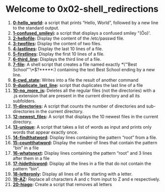 # Welcome to 0x02-shell_redirections #
1. **[0-hello_world](https://github.com/SamuelAmihere/alx-system_engineering-devops/blob/master/0x02-shell_redirections/0-hello_world):** a script that prints “Hello, World”, followed by a new line to the standard output.
2. **[1-confused_smileyi](https://github.com/SamuelAmihere/alx-system_engineering-devops/blob/master/0x02-shell_redirections/1-confused_smiley):** a script that displays a confused smiley "(Ôo)'.
3. **[2-hellofile](https://github.com/SamuelAmihere/alx-system_engineering-devops/blob/master/0x02-shell_redirections/2-hellofile):** Display the content of the /etc/passwd file.
4. **[3-twofiles](https://github.com/SamuelAmihere/alx-system_engineering-devops/blob/master/0x02-shell_redirections/3-twofiles):** Display the content of two files.
5. **[4-lastlines](https://github.com/SamuelAmihere/alx-system_engineering-devops/blob/master/0x02-shell_redirections/4-lastlines):** Display the last 10 lines of a file.
6. **[5-firstlines](https://github.com/SamuelAmihere/alx-system_engineering-devops/blob/master/0x02-shell_redirections/5-firstlines):** Display the first 10 lines of a file.
7. **[6-third_line](https://github.com/SamuelAmihere/alx-system_engineering-devops/blob/master/0x02-shell_redirections/6-third_line):** Displays the third line of a file.
8. **[7-file](https://github.com/SamuelAmihere/alx-system_engineering-devops/blob/master/0x02-shell_redirections/7-file):** A shell script that creates a file named exactly \*\\'"Best School"\'\\*$\?\*\*\*\*\*:) containing the text Best School ending by a new line.
9. **[8-cwd_state](https://github.com/SamuelAmihere/alx-system_engineering-devops/blob/master/0x02-shell_redirections/8-cwd_state):** Writes into a file the result of another command 
10. **[9-duplicate_last_line](https://github.com/SamuelAmihere/alx-system_engineering-devops/blob/master/0x02-shell_redirections/9-duplicate_last_line):** script that duplicates the last line of a file
11. **[10-no_more_js](https://github.com/SamuelAmihere/alx-system_engineering-devops/blob/master/0x02-shell_redirections/10-no_more_js):** Deletes all the regular files (not the directories) with a .js extension that are present in the current directory and all its subfolders.
12. **[11-directories](https://github.com/SamuelAmihere/alx-system_engineering-devops/blob/master/0x02-shell_redirections/11-directories):** A script that counts the number of directories and sub-directories in the current directory.
13. **[12-newest_files](https://github.com/SamuelAmihere/alx-system_engineering-devops/blob/master/0x02-shell_redirections/12-newest_files):** A script that displays the 10 newest files in the current directory.
14. **[13-unique](https://github.com/SamuelAmihere/alx-system_engineering-devops/blob/master/0x02-shell_redirections/13-unique):** A script that takes a list of words as input and prints only words that appear exactly once.
15. **[14-findthatword](https://github.com/SamuelAmihere/alx-system_engineering-devops/blob/master/0x02-shell_redirections/14-findthatword):** Display lines containing the pattern “root” from a file.
16. **[15-countthatword](https://github.com/SamuelAmihere/alx-system_engineering-devops/blob/master/0x02-shell_redirections/15-countthatword):** Display the number of lines that contain the pattern “bin” in a file
17. **[16-whatsnext](https://github.com/SamuelAmihere/alx-system_engineering-devops/blob/master/0x02-shell_redirections/16-whatsnext):** Display lines containing the pattern “root” and 3 lines after them in a file
18. **[17-hidethisword](https://github.com/SamuelAmihere/alx-system_engineering-devops/blob/master/0x02-shell_redirections/17-hidethisword):** Display all the lines in a file that do not contain the pattern “bin”.
19. **[18-letteronly](https://github.com/SamuelAmihere/alx-system_engineering-devops/blob/master/0x02-shell_redirections/18-letteronly):** Display all lines of a file starting with a letter.
20. **[19-AZ](https://github.com/SamuelAmihere/alx-system_engineering-devops/blob/master/0x02-shell_redirections/19-AZ):** Replace all characters A and c from input to Z and e respectively.
21. **[20-hiago](https://github.com/SamuelAmihere/alx-system_engineering-devops/blob/master/0x02-shell_redirections/20-hiago):** Create a script that removes all letters
